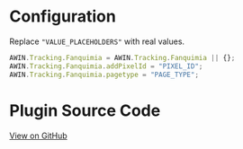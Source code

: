 
# Configuration

Replace `"VALUE_PLACEHOLDERS"` with real values.

``` javascript
AWIN.Tracking.Fanquimia = AWIN.Tracking.Fanquimia || {};
AWIN.Tracking.Fanquimia.addPixelId = "PIXEL_ID";
AWIN.Tracking.Fanquimia.pagetype = "PAGE_TYPE";
```



# Plugin Source Code

[View on
GitHub](https://github.com/awin/awin-tracking/blob/master/web/thirdparty/fanquimia.js)